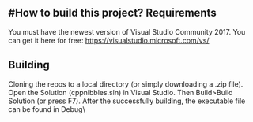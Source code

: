 #How to build this project?
Requirements
------------
You must have the newest version of Visual Studio Community 2017. You can get it here for free: 
https://visualstudio.microsoft.com/vs/

Building
--------
Cloning the repos to a local directory (or simply downloading a .zip file). Open the Solution (cppnibbles.sln) in Visual Studio. 
Then Build>Build Solution (or press F7). After the successfully building, the executable file can be found in Debug\
